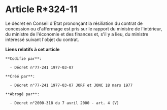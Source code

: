# Article R*324-11

Le décret en Conseil d'Etat prononçant la résiliation du contrat de concession ou d'affermage est pris sur le rapport du
ministre de l'intérieur, du ministre de l'économie et des finances et, s'il y a lieu, du ministre intéressé suivant l'objet
du contrat.

**Liens relatifs à cet article**

	**Codifié par**:

	  - Décret n°77-241 1977-03-07

	**Créé par**:

	  - Décret n°77-241 1977-03-07 JORF et JONC 18 mars 1977

	**Abrogé par**:

	  - Décret n°2000-318 du 7 avril 2000 - art. 4 (V)
